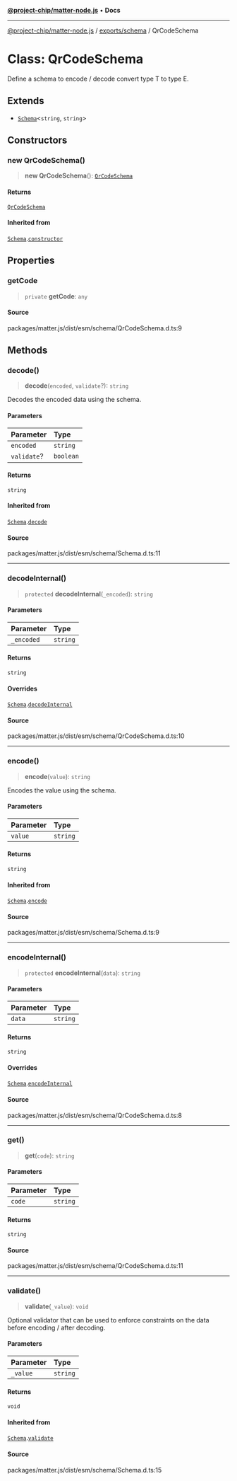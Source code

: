[**@project-chip/matter-node.js**](../../../README.md) • **Docs**

***

[@project-chip/matter-node.js](../../../modules.md) / [exports/schema](../README.md) / QrCodeSchema

# Class: QrCodeSchema

Define a schema to encode / decode convert type T to type E.

## Extends

- [`Schema`](Schema.md)\<`string`, `string`\>

## Constructors

### new QrCodeSchema()

> **new QrCodeSchema**(): [`QrCodeSchema`](QrCodeSchema.md)

#### Returns

[`QrCodeSchema`](QrCodeSchema.md)

#### Inherited from

[`Schema`](Schema.md).[`constructor`](Schema.md#constructors)

## Properties

### getCode

> `private` **getCode**: `any`

#### Source

packages/matter.js/dist/esm/schema/QrCodeSchema.d.ts:9

## Methods

### decode()

> **decode**(`encoded`, `validate`?): `string`

Decodes the encoded data using the schema.

#### Parameters

| Parameter | Type |
| :------ | :------ |
| `encoded` | `string` |
| `validate`? | `boolean` |

#### Returns

`string`

#### Inherited from

[`Schema`](Schema.md).[`decode`](Schema.md#decode)

#### Source

packages/matter.js/dist/esm/schema/Schema.d.ts:11

***

### decodeInternal()

> `protected` **decodeInternal**(`_encoded`): `string`

#### Parameters

| Parameter | Type |
| :------ | :------ |
| `_encoded` | `string` |

#### Returns

`string`

#### Overrides

[`Schema`](Schema.md).[`decodeInternal`](Schema.md#decodeinternal)

#### Source

packages/matter.js/dist/esm/schema/QrCodeSchema.d.ts:10

***

### encode()

> **encode**(`value`): `string`

Encodes the value using the schema.

#### Parameters

| Parameter | Type |
| :------ | :------ |
| `value` | `string` |

#### Returns

`string`

#### Inherited from

[`Schema`](Schema.md).[`encode`](Schema.md#encode)

#### Source

packages/matter.js/dist/esm/schema/Schema.d.ts:9

***

### encodeInternal()

> `protected` **encodeInternal**(`data`): `string`

#### Parameters

| Parameter | Type |
| :------ | :------ |
| `data` | `string` |

#### Returns

`string`

#### Overrides

[`Schema`](Schema.md).[`encodeInternal`](Schema.md#encodeinternal)

#### Source

packages/matter.js/dist/esm/schema/QrCodeSchema.d.ts:8

***

### get()

> **get**(`code`): `string`

#### Parameters

| Parameter | Type |
| :------ | :------ |
| `code` | `string` |

#### Returns

`string`

#### Source

packages/matter.js/dist/esm/schema/QrCodeSchema.d.ts:11

***

### validate()

> **validate**(`_value`): `void`

Optional validator that can be used to enforce constraints on the data before encoding / after decoding.

#### Parameters

| Parameter | Type |
| :------ | :------ |
| `_value` | `string` |

#### Returns

`void`

#### Inherited from

[`Schema`](Schema.md).[`validate`](Schema.md#validate)

#### Source

packages/matter.js/dist/esm/schema/Schema.d.ts:15
